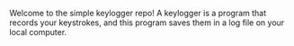 Welcome to the simple keylogger repo! A keylogger is a program that records your keystrokes, and this program saves them in a log file on your local computer.
